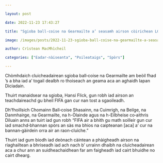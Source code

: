 ```yaml
---

layout: post

date: 2022-11-23 17:43:27

title: "Sgioba ball‑coise na Gearmailte a’ seasamh airson còirichean LGDT+"

image: /images/posts/2022-11-23-sgioba-ball-coise-na-gearmailte-a-seasamh-airson-coirichean-lgdt.webp

author: Crìstean MacMhìcheil

categories: ["Eadar-nàiseanta", "Poileataigs", "Spòrs"]

---
```


Chòmhdaich cluicheadairean sgioba ball‑coise na Gearmailte am beòil fhad ’s a bha iad a’ togail dealbh ro thoiseach an geama aca an aghaidh Iapan Diciadain.

Thuirt manaidsear na sgioba, Hansi Flick, gun robh iad airson an teachdaireachd gu bheil FIFA gan cur nan tost a sgaoileadh.

Dh’fhoillsich Chomainn Ball‑coise Shasainn, na Cuimrigh, na Beilge, na Danmhairge, na Gearmailte, na h-Òlainde agus na h-Eilbheise co‑aithris Diluain anns an tuirt iad gun robh “FIFA air a bhith gu math soilleir gun cur iad smachd‑bhannan spòrs an sàs ma bhios na caipteanan \[aca\] a’ cur na bannan‑gàirdein orra air an raon‑cluiche.”

Thuirt iad gum biodh iad deònach càintean a phàigheadh airson na riaghailtean a bhriseadh iad ach nach b’ urrainn dhaibh na cluicheadairean aca a chur ann an suidheachaidhean far am faigheadh iad cairt bhuidhe no cairt dhearg.
